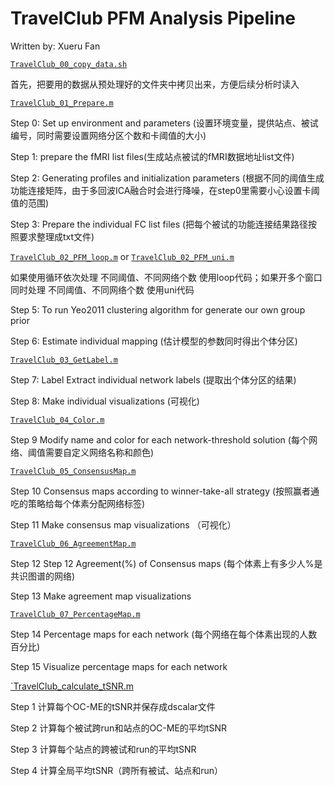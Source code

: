 # TravelClub PFM Analysis Pipeline

Written by: Xueru Fan



[`TravelClub_00_copy_data.sh`](code/TravelClub_00_copy_data.sh)
   
   首先，把要用的数据从预处理好的文件夹中拷贝出来，方便后续分析时读入

[`TravelClub_01_Prepare.m`](code/TravelClub_01_Prepare.m)
   
   Step 0: Set up environment and parameters (设置环境变量，提供站点、被试编号，同时需要设置网络分区个数和卡阈值的大小)

   Step 1: prepare the fMRI list files(生成站点被试的fMRI数据地址list文件)

   Step 2: Generating profiles and initialization parameters (根据不同的阈值生成功能连接矩阵，由于多回波ICA融合时会进行降噪，在step0里需要小心设置卡阈值的范围)

   Step 3: Prepare the individual FC list files (把每个被试的功能连接结果路径按照要求整理成txt文件)

[`TravelClub_02_PFM_loop.m`](code/TravelClub_02_PFM_loop.m) or [`TravelClub_02_PFM_uni.m`](c0de/TravelClub_02_PFM_uni.m)
   
   如果使用循环依次处理 不同阈值、不同网络个数 使用loop代码；如果开多个窗口同时处理 不同阈值、不同网络个数 使用uni代码

   Step 5: To run Yeo2011 clustering algorithm for generate our own group prior

   Step 6: Estimate individual mapping (估计模型的参数同时得出个体分区)

[`TravelClub_03_GetLabel.m`](code/TravelClub_03_GetLabel.m)
   
   Step 7: Label Extract individual network labels (提取出个体分区的结果)

   Step 8: Make individual visualizations (可视化)

[`TravelClub_04_Color.m`](code/TravelClub_04_Color.m)

   Step 9 Modify name and color for each network-threshold solution (每个网络、阈值需要自定义网络名称和颜色)

[`TravelClub_05_ConsensusMap.m`](code/TravelClub_05_ConsensusMap.m)

   Step 10 Consensus maps according to winner-take-all strategy (按照赢者通吃的策略给每个体素分配网络标签)

   Step 11 Make consensus map visualizations （可视化）
   
[`TravelClub_06_AgreementMap.m`](code/TravelClub_06_AgreementMap.m)

   Step 12 Step 12 Agreement(%) of Consensus maps (每个体素上有多少人%是共识图谱的网络)

   Step 13 Make agreement map visualizations

[`TravelClub_07_PercentageMap.m`](code/TravelClub_07_PercentageMap.m)

   Step 14 Percentage maps for each network (每个网络在每个体素出现的人数百分比)

   Step 15 Visualize percentage maps for each network

[`TravelClub_calculate_tSNR.m](code/TravelClub_calculate_tSNR.m)

   Step 1 计算每个OC-ME的tSNR并保存成dscalar文件

   Step 2 计算每个被试跨run和站点的OC-ME的平均tSNR
   
   Step 3 计算每个站点的跨被试和run的平均tSNR
   
   Step 4 计算全局平均tSNR（跨所有被试、站点和run）
